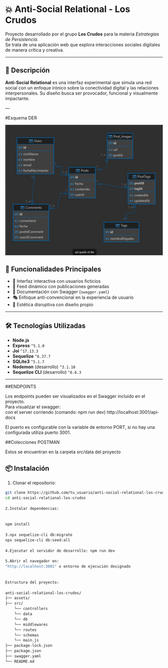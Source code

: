 # 💥 Anti-Social Relational - Los Crudos

Proyecto desarrollado por el grupo **Los Crudos** para la materia _Estrategias de Persistencia_.  
Se trata de una aplicación web que explora interacciones sociales digitales de manera crítica y creativa.

---

## 🎯 Descripción

**Anti-Social Relational** es una interfaz experimental que simula una red social con un enfoque irónico sobre la conectividad digital y las relaciones interpersonales. Su diseño busca ser provocador, funcional y visualmente impactante.

—

#Esquema DER

![Esquema DER](./assets/EsquemaDER.png)

## 🚀 Funcionalidades Principales

- 🧩 Interfaz interactiva con usuarios ficticios
- 🧵 Feed dinámico con publicaciones generadas
- 📄 Documentación con Swagger (`swagger.yaml`)
- 🎭 Enfoque anti-convencional en la experiencia de usuario
- 💅 Estética disruptiva con diseño propio

---

## 🛠️ Tecnologías Utilizadas

- **Node.js**
- **Express** `^5.1.0`
- **Joi** `^17.13.3`
- **Sequelize** `^6.37.7`
- **SQLite3** `^5.1.7`
- **Nodemon** (desarrollo) `^3.1.10`
- **Sequelize CLI** (desarrollo) `^6.6.3`

---

##ENDPOINTS

Los endpoints pueden ser visualizados en el Swagger incluido en el proyecto.  
Para visualizar el swagger:  
con el server corriendo (comando: npm run dev)
http://localhost:3001/api-docs

El puerto es configurable con la variable de entorno PORT, si no hay una configurada utiliza puerto 3001.

##Colecciones POSTMAN

Estos se encuentran en la carpeta src/data del proyecto

## 📦 Instalación

1. Clonar el repositorio:

```bash
git clone https://github.com/tu_usuario/anti-social-relational-los-crudos.git
cd anti-social-relational-los-crudos

2.Instalar dependencias:


npm install

3.npx sequelize-cli db:migrate
npx sequelize-cli db:seed:all

4.Ejecutar el servidor de desarrollo: npm run dev

5.Abrir el navegador en:
"http://localhost:3001" o entorno de ejecución designado


Estructura del proyecto:

anti-social-relational-los-crudos/
├── assets/
├── src/
	└── controllers
	└── data
	└── db
	└── middlewares
	└── routes
	└── schemas
	└── main.js
├── package-lock.json
├── package.json
├── swagger.yaml
└── README.md
```
